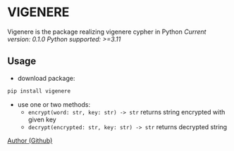 # VIGENERE

Vigenere is the package realizing vigenere cypher in Python
*Current version: 0.1.0*
*Python supported: >=3.11*

## Usage

* download package:

```bash
pip install vigenere
```

* use one or two methods:
  * `encrypt(word: str, key: str) -> str`
    returns string encrypted with given key
  * `decrypt(encrypted: str, key: str) -> str`
    returns decrypted string

[Author (Github)](https://github.com/r41ngee)
